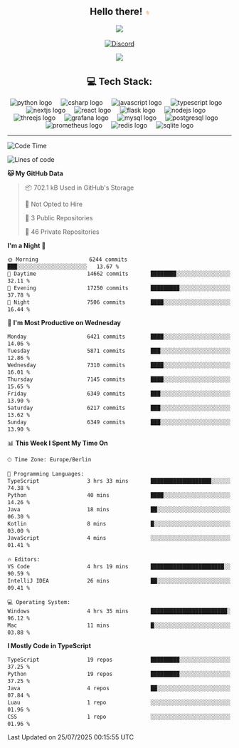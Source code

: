 <div align="center">
  
  ## <strong>Hello there! <img src="https://raw.githubusercontent.com/ginny100/ginny100/main/assets/waving-hand.webp" width="2%"></strong><br/>
  <p align="center">
    <a><img src="https://readme-typing-svg.herokuapp.com?color=3DF7E2&size=25&center=true&lines=hi;full+stack+developer;cops.bio+owner;"></a>
  </p>
  
</div>

<div align="center">
  <a href="https://discord.gg/mullencord">
    <img src="https://discord.c99.nl/widget/theme-1/727599616043909190.png" alt="Discord" />
  </a>
    <p align="center">  
      <img src="https://komarev.com/ghpvc/?username=Hunter-Matata">
    </p>
</div>

## <div align="center">💻 Tech Stack:</div>
<div align="center">
  <img src="https://cdn.jsdelivr.net/gh/devicons/devicon/icons/python/python-original.svg" height="40" alt="python logo"  />
  <img width="12" />
  <img src="https://cdn.jsdelivr.net/gh/devicons/devicon/icons/csharp/csharp-original.svg" height="40" alt="csharp logo"  />
  <img width="12" />
  <img src="https://cdn.jsdelivr.net/gh/devicons/devicon/icons/javascript/javascript-original.svg" height="40" alt="javascript logo"  />
  <img width="12" />
  <img src="https://cdn.jsdelivr.net/gh/devicons/devicon/icons/typescript/typescript-original.svg" height="40" alt="typescript logo"  />
  <img width="12" />
  <img src="https://cdn.jsdelivr.net/gh/devicons/devicon/icons/nextjs/nextjs-original.svg" height="40" alt="nextjs logo"  />
  <img width="12" />
  <img src="https://cdn.jsdelivr.net/gh/devicons/devicon/icons/react/react-original.svg" height="40" alt="react logo"  />
  <img width="12" />
  <img src="https://cdn.jsdelivr.net/gh/devicons/devicon/icons/flask/flask-original.svg" height="40" alt="flask logo"  />
  <img width="12" />
  <img src="https://cdn.jsdelivr.net/gh/devicons/devicon/icons/nodejs/nodejs-original.svg" height="40" alt="nodejs logo"  />
  <img width="12" />
  <img src="https://cdn.jsdelivr.net/gh/devicons/devicon/icons/threejs/threejs-original.svg" height="40" alt="threejs logo"  />
  <img width="12" />
  <img src="https://cdn.jsdelivr.net/gh/devicons/devicon/icons/grafana/grafana-original.svg" height="40" alt="grafana logo"  />
  <img width="12" />
  <img src="https://cdn.jsdelivr.net/gh/devicons/devicon/icons/mysql/mysql-original.svg" height="40" alt="mysql logo"  />
  <img width="12" />
  <img src="https://cdn.jsdelivr.net/gh/devicons/devicon/icons/postgresql/postgresql-original.svg" height="40" alt="postgresql logo"  />
  <img width="12" />
  <img src="https://cdn.jsdelivr.net/gh/devicons/devicon/icons/prometheus/prometheus-original.svg" height="40" alt="prometheus logo"  />
  <img width="12" />
  <img src="https://cdn.jsdelivr.net/gh/devicons/devicon/icons/redis/redis-original.svg" height="40" alt="redis logo"  />
  <img width="12" />
  <img src="https://cdn.jsdelivr.net/gh/devicons/devicon/icons/sqlite/sqlite-original.svg" height="40" alt="sqlite logo"  />
</div>

---
<!--START_SECTION:waka-->
![Code Time](http://img.shields.io/badge/Code%20Time-1%2C294%20hrs%2044%20mins-blue)

![Lines of code](https://img.shields.io/badge/From%20Hello%20World%20I%27ve%20Written-2.9%20million%20lines%20of%20code-blue)

**🐱 My GitHub Data** 

> 📦 702.1 kB Used in GitHub's Storage 
 > 
> 🚫 Not Opted to Hire
 > 
> 📜 3 Public Repositories 
 > 
> 🔑 46 Private Repositories 
 > 
**I'm a Night 🦉** 

```text
🌞 Morning                6244 commits        ███░░░░░░░░░░░░░░░░░░░░░░   13.67 % 
🌆 Daytime                14662 commits       ████████░░░░░░░░░░░░░░░░░   32.11 % 
🌃 Evening                17250 commits       █████████░░░░░░░░░░░░░░░░   37.78 % 
🌙 Night                  7506 commits        ████░░░░░░░░░░░░░░░░░░░░░   16.44 % 
```
📅 **I'm Most Productive on Wednesday** 

```text
Monday                   6421 commits        ████░░░░░░░░░░░░░░░░░░░░░   14.06 % 
Tuesday                  5871 commits        ███░░░░░░░░░░░░░░░░░░░░░░   12.86 % 
Wednesday                7310 commits        ████░░░░░░░░░░░░░░░░░░░░░   16.01 % 
Thursday                 7145 commits        ████░░░░░░░░░░░░░░░░░░░░░   15.65 % 
Friday                   6349 commits        ███░░░░░░░░░░░░░░░░░░░░░░   13.90 % 
Saturday                 6217 commits        ███░░░░░░░░░░░░░░░░░░░░░░   13.62 % 
Sunday                   6349 commits        ███░░░░░░░░░░░░░░░░░░░░░░   13.90 % 
```


📊 **This Week I Spent My Time On** 

```text
🕑︎ Time Zone: Europe/Berlin

💬 Programming Languages: 
TypeScript               3 hrs 33 mins       ███████████████████░░░░░░   74.38 % 
Python                   40 mins             ████░░░░░░░░░░░░░░░░░░░░░   14.26 % 
Java                     18 mins             ██░░░░░░░░░░░░░░░░░░░░░░░   06.30 % 
Kotlin                   8 mins              █░░░░░░░░░░░░░░░░░░░░░░░░   03.00 % 
JavaScript               4 mins              ░░░░░░░░░░░░░░░░░░░░░░░░░   01.41 % 

🔥 Editors: 
VS Code                  4 hrs 19 mins       ███████████████████████░░   90.59 % 
IntelliJ IDEA            26 mins             ██░░░░░░░░░░░░░░░░░░░░░░░   09.41 % 

💻 Operating System: 
Windows                  4 hrs 35 mins       ████████████████████████░   96.12 % 
Mac                      11 mins             █░░░░░░░░░░░░░░░░░░░░░░░░   03.88 % 
```

**I Mostly Code in TypeScript** 

```text
TypeScript               19 repos            █████████░░░░░░░░░░░░░░░░   37.25 % 
Python                   19 repos            █████████░░░░░░░░░░░░░░░░   37.25 % 
Java                     4 repos             ██░░░░░░░░░░░░░░░░░░░░░░░   07.84 % 
Luau                     1 repo              ░░░░░░░░░░░░░░░░░░░░░░░░░   01.96 % 
CSS                      1 repo              ░░░░░░░░░░░░░░░░░░░░░░░░░   01.96 % 
```




 Last Updated on 25/07/2025 00:15:55 UTC
<!--END_SECTION:waka-->
